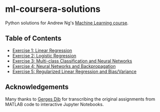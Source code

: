 # ml-coursera-solutions
Python solutions for Andrew Ng's [Machine Learning course](https://www.coursera.org/learn/machine-learning/).

## Table of Contents
- [Exercise 1: Linear Regression](https://github.com/danielgrijalva/ml-coursera-solutions/blob/master/exercise-1/exercise1.ipynb)
- [Exercise 2: Logistic Regression](https://github.com/danielgrijalva/ml-coursera-solutions/blob/master/exercise-2/exercise2.ipynb)
- [Exercise 3: Multi-class Classification and Neural Networks](https://github.com/danielgrijalva/ml-coursera-solutions/blob/master/exercise-3/exercise3.ipynb)
- [Exercise 4: Neural Networks and Backpropagation](https://github.com/danielgrijalva/ml-coursera-solutions/blob/master/exercise-4/exercise4.ipynb)
- [Exercise 5: Regularized Linear Regression and Bias/Variance](https://github.com/danielgrijalva/ml-coursera-solutions/blob/master/exercise-5/exercise5.ipynb)

## Acknowledgements
Many thanks to [Gerges Dib](https://github.com/dibgerge/ml-coursera-python-assignments) for transcribing the original assignments from MATLAB code to interactive Jupyter Notebooks.
